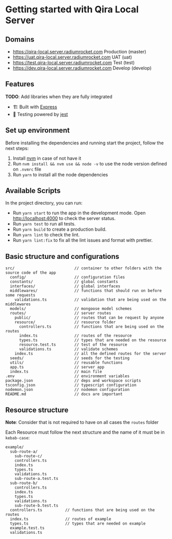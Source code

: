 # Getting started with Qira Local Server

## Domains

- https://qira-local.server.radiumrocket.com Production (master)
- https://uat.qira-local.server.radiumrocket.com UAT (uat)
- https://test.qira-local.server.radiumrocket.com Test (test)
- https://dev.qira-local.server.radiumrocket.com Develop (develop)

## Features

**TODO**: Add libraries when they are fully integrated

- 🏗 Built with [Express](http://expressjs.com/)
- 🚨 Testing powered by [jest](https://jestjs.io/docs/getting-started)

## Set up environment

Before installing the dependencies and running start the project, follow the next steps:

1. Install [nvm](https://github.com/nvm-sh/nvm#installing-and-updating) in case of not have it
2. Run `nvm install && nvm use && node -v` to use the node version defined on `.nvmrc` file
3. Run `yarn` to install all the node dependencies

## Available Scripts

In the project directory, you can run:

- Run `yarn start` to run the app in the development mode. Open [http://localhost:4000](http://localhost:4000) to check the server status.
- Run `yarn test` to run all tests.
- Run `yarn build` to create a production build.
- Run `yarn lint` to check the lint.
- Run `yarn lint:fix` to fix all the lint issues and format with prettier.

## Basic structure and configurations

```
src/                          // container to other folders with the source code of the app
  config/                     // configuration files
  constants/                  // global constants
  interfaces/                 // global interfaces
  middlewares/                // functions that should run on before some requests
    validations.ts            // validation that are being used on the middlewares
  models/                     // mongoose model schemes
  routes/                     // server routes
    public/                   // routes that can be request by anyone
    resource/                 // resource folder
      controllers.ts          // functions that are being used on the routes
      index.ts                // routes of the resource
      types.ts                // types that are needed on the resource
      resource.test.ts        // test of the resource
      validations.ts          // validate schemes
    index.ts                  // all the defined routes for the server
  seeds/                      // seeds for the testing
  utils/                      // reusable functions
  app.ts                      // server app
  index.ts                    // main file
.env                          // environment variables
package.json                  // deps and workspace scripts
tsconfig.json                 // typescript configuration
nodemon.json                  // nodemon configuration
README.md                     // docs are important
```

## Resource structure

**Note**: Consider that is not required to have on all cases the `routes` folder

Each Resource must follow the next structure and the name of it must be in `kebab-case`:

```
example/
  sub-route-a/
    sub-route-c/
    controllers.ts
    index.ts
    types.ts
    validations.ts
    sub-route-a.test.ts
  sub-route-b/
    controllers.ts
    index.ts
    types.ts
    validations.ts
    sub-route-b.test.ts
  controllers.ts          // functions that are being used on the routes
  index.ts                // routes of example
  types.ts                // types that are needed on example
  example.test.ts
  validations.ts
```
